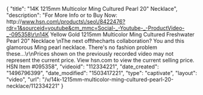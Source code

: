 {
    "title": "14K 1215mm Multicolor Ming Cultured Pearl 20\" Necklace",
    "description": "For More Info or to Buy Now: http:\/\/www.hsn.com\/products\/seo\/8422476?rdr=1&sourceid=youtube&cm_mmc=Social-_-Youtube-_-ProductVideo-_-095358\r\n14K Yellow Gold 1215mm Multicolor Ming Cultured Freshwater Pearl 20\" Necklace \nThe next offthecharts collaboration? You and this glamorous Ming pearl necklace. There's no fashion problem these...\r\nPrices shown on the previously recorded video may not represent the current price.  View hsn.com to view the current selling price. HSN Item #095358",
    "videoid": "112334221",
    "date_created": "1496796399",
    "date_modified": "1503417221",
    "type": "captivate",
    "layout": "video",
    "url": "\/v\/14k-1215mm-multicolor-ming-cultured-pearl-20-necklace\/112334221"
}